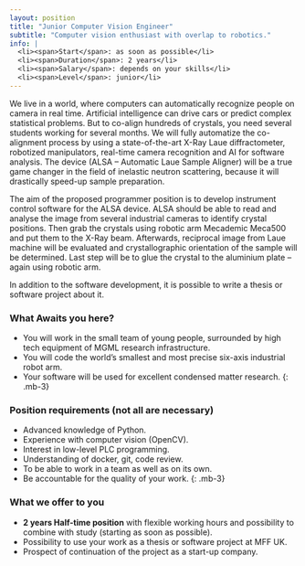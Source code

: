 ```yaml
---
layout: position
title: "Junior Computer Vision Engineer"
subtitle: "Computer vision enthusiast with overlap to robotics."
info: |
  <li><span>Start</span>: as soon as possible</li>
  <li><span>Duration</span>: 2 years</li>
  <li><span>Salary</span>: depends on your skills</li>
  <li><span>Level</span>: junior</li>
---
```

We live in a world, where computers can automatically recognize people on camera in real time. Artificial intelligence can drive cars or predict complex statistical problems. But to co-align hundreds of crystals, you need several students working for several months. We will fully automatize the co-alignment process by using a state-of-the-art X-Ray Laue diffractometer, robotized manipulators, real-time camera recognition and AI for software analysis. The device (ALSA – Automatic Laue Sample Aligner) will be a true game changer in the field of inelastic neutron scattering, because it will drastically speed-up sample preparation.

The aim of the proposed programmer position is to develop instrument control software for the ALSA device. ALSA should be able to read and analyse the image from several industrial cameras to identify crystal positions. Then grab the crystals using robotic arm Mecademic Meca500 and put them to the X-Ray beam. Afterwards, reciprocal image from Laue machine will be evaluated and crystallographic orientation of the sample will be determined. Last step will be to glue the crystal to the aluminium plate – again using robotic arm.

In addition to the software development, it is possible to write a thesis or software project about it.

### What Awaits you here?

- You will work in the small team of young people, surrounded by high tech equipment of MGML research infrastructure.
- You will code the world’s smallest and most precise six-axis industrial robot arm.
- Your software will be used for excellent condensed matter research.
{: .mb-3}

### Position requirements (not all are necessary)

 - Advanced knowledge of Python.
 - Experience with computer vision (OpenCV).
 - Interest in low-level PLC programming.
 - Understanding of docker, git, code review.
 - To be able to work in a team as well as on its own.
 - Be accountable for the quality of your work.
{: .mb-3}

### What we offer to you

 - **2 years Half-time position** with flexible working hours and possibility to combine with study (starting as soon as possible).
 - Possibility to use your work as a thesis or software project at MFF UK.
 - Prospect of continuation of the project as a start-up company.